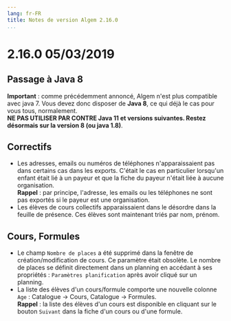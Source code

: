 ```yaml
---
lang: fr-FR
title: Notes de version Algem 2.16.0
...
```

# 2.16.0 05/03/2019

## Passage à Java 8
**Important** : comme précédemment annoncé, Algem n'est plus compatible avec java 7. Vous devez donc disposer de **Java 8**, ce qui déjà le cas pour vous tous, normalement.  
**NE PAS UTILISER PAR CONTRE Java 11 et versions suivantes. Restez désormais sur la version 8 (ou java 1.8)**.

## Correctifs
* Les adresses, emails ou numéros de téléphones n'apparaissaient pas dans certains cas dans les exports. C'était le cas en particulier lorsqu'un enfant était lié à un payeur et que la fiche du payeur n'était liée à aucune organisation.  
**Rappel** : par principe, l'adresse, les emails ou les téléphones ne sont pas exportés si le payeur est une organisation.
* Les élèves de cours collectifs apparaissaient dans le désordre dans la feuille de présence. Ces élèves sont maintenant triés par nom, prénom.

## Cours, Formules
* Le champ `Nombre de places` a été supprimé dans la fenêtre de création/modification de cours. Ce paramètre était obsolète. Le nombre de places se définit directement dans un planning en accédant à ses propriétés : `Paramètres planification` après avoir cliqué sur un planning.
* La liste des élèves d'un cours/formule comporte une nouvelle colonne `Age` : Catalogue  → Cours, Catalogue  → Formules.  
**Rappel** : la liste des élèves d'un cours est disponible en cliquant sur le bouton `Suivant` dans la fiche d'un cours ou d'une formule.
